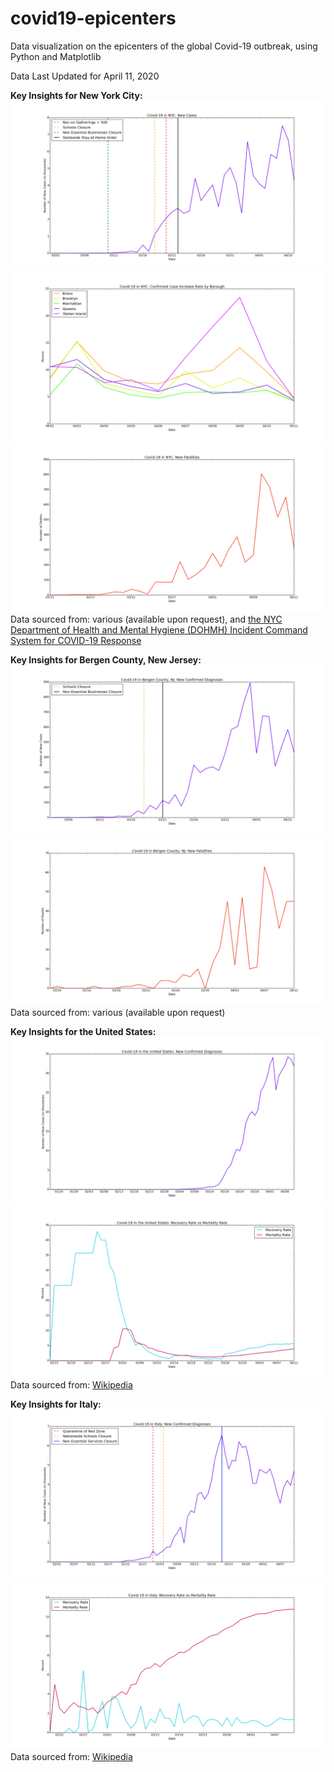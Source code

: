 # covid19-epicenters
Data visualization on the epicenters of the global Covid-19 outbreak, using Python and Matplotlib

Data Last Updated for April 11, 2020

**Key Insights for New York City:**
![NYC New Cases Each Day](./nyc/n-nc.png)
![NYC New Case Increase Rate by Borough](./nyc/n-bb.png)
![NYC New Deaths Each Day](./nyc/n-nd.png)
Data sourced from: various (available upon request), and [the NYC Department of Health and Mental Hygiene (DOHMH) Incident Command System for COVID-19 Response](https://github.com/nychealth/coronavirus-data)

**Key Insights for Bergen County, New Jersey:**
![Bergen County New Cases Each Day](./bergen-county/b-nc.png)
![Bergen County New Deaths Each Day](./bergen-county/b-nd.png)
Data sourced from: various (available upon request)

**Key Insights for the United States:**
![USA New Cases](./usa/us-nc.png)
![USA Recovery Rate vs Mortality Rate](./usa/us-r.png)
Data sourced from: [Wikipedia](https://en.wikipedia.org/wiki/2020_coronavirus_pandemic_in_Italy)

**Key Insights for Italy:**
![Italy New Cases](./italy/it-nc.png)
![Italy Recovery Rate vs Mortality Rate](./italy/it-r.png)
Data sourced from: [Wikipedia](https://en.wikipedia.org/wiki/2020_coronavirus_pandemic_in_Italy)

